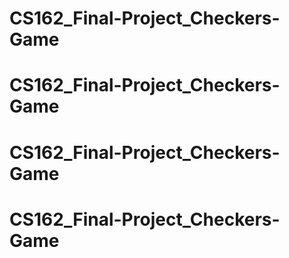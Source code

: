 # CS162_Final-Project_Checkers-Game
# CS162_Final-Project_Checkers-Game
# CS162_Final-Project_Checkers-Game
# CS162_Final-Project_Checkers-Game

